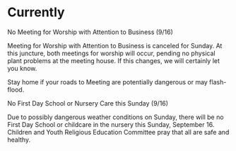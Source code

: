 # Currently
No Meeting for Worship with Attention to Business (9/16)

Meeting for Worship with Attention to Business is canceled for Sunday. At this juncture, both meetings for worship will occur, pending no physical plant problems at the meeting house. If this changes, we will certainly let you know.

Stay home if your roads to Meeting are potentially dangerous or may flash-flood.

No First Day School or Nursery Care this Sunday (9/16)

Due to possibly dangerous weather conditions on Sunday, there will be no First Day School or childcare in the nursery this Sunday, September 16. Children and Youth Religious Education Committee pray that all are safe and healthy.